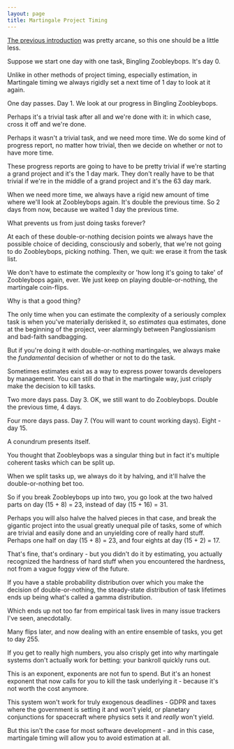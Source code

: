 ```yaml
---
layout: page
title: Martingale Project Timing
---
```


[The previous introduction](https://howonlee.github.io/2022/03/29/A-20Software-20Estimation-20Method-20Where-20Every-20Task-20Is-20Estimated-20At-20Infinite-20Time.html) was pretty arcane, so this one should be a little less.

Suppose we start one day with one task, Bingling Zoobleybops. It's day 0.

Unlike in other methods of project timing, especially estimation, in Martingale timing we always rigidly set a next time of 1 day to look at it again.

One day passes. Day 1. We look at our progress in Bingling Zoobleybops.

Perhaps it's a trivial task after all and we're done with it: in which case, cross it off and we're done.

Perhaps it wasn't a trivial task, and we need more time. We do some kind of progress report, no matter how trivial, then we decide on whether or not to have more time.

These progress reports are going to have to be pretty trivial if we're starting a grand project and it's the 1 day mark. They don't really have to be that trivial if we're in the middle of a grand project and it's the 63 day mark.

When we need more time, we always have a rigid new amount of time where we'll look at Zoobleybops again. It's double the previous time. So 2 days from now, because we waited 1 day the previous time.

What prevents us from just doing tasks forever?

At each of these double-or-nothing decision points we always have the possible choice of deciding, consciously and soberly, that we're not going to do Zoobleybops, picking nothing. Then, we quit: we erase it from the task list.

We don't have to estimate the complexity or 'how long it's going to take' of Zoobleybops again, ever. We just keep on playing double-or-nothing, the martingale coin-flips.

Why is that a good thing?

The only time when you can estimate the complexity of a seriously complex task is when you've materially derisked it, so _estimates_ qua estimates, done at the beginning of the project, veer alarmingly between Panglossianism and bad-faith sandbagging.

But if you're doing it with double-or-nothing martingales, we always make the _fundamental_ decision of whether or not to do the task.

Sometimes estimates exist as a way to express power towards developers by management. You can still do that in the martingale way, just crisply make the decision to kill tasks.

Two more days pass. Day 3. OK, we still want to do Zoobleybops. Double the previous time, 4 days.

Four more days pass. Day 7. (You will want to count working days). Eight - day 15.

A conundrum presents itself.

You thought that Zoobleybops was a singular thing but in fact it's multiple coherent tasks which can be split up.

When we split tasks up, we always do it by halving, and it'll halve the double-or-nothing bet too.

So if you break Zoobleybops up into two, you go look at the two halved parts on day (15 + 8) = 23, instead of day (15 + 16) = 31.

Perhaps you will also halve the halved pieces in that case, and break the gigantic project into the usual greatly unequal pile of tasks, some of which are trivial and easily done and an unyielding core of really hard stuff. Perhaps one half on day (15 + 8) = 23, and four eights at day (15 + 2) = 17.

That's fine, that's ordinary - but you didn't do it by estimating, you actually recognized the hardness of hard stuff when you encountered the hardness, not from a vague foggy view of the future.

If you have a stable probability distribution over which you make the decision of double-or-nothing, the steady-state distribution of task lifetimes ends up being what's called a gamma distribution.

Which ends up not too far from empirical task lives in many issue trackers I've seen, anecdotally.

Many flips later, and now dealing with an entire ensemble of tasks, you get to day 255.

If you get to really high numbers, you also crisply get into why martingale systems don't actually work for betting: your bankroll quickly runs out.

This is an exponent, exponents are not fun to spend. But it's an honest exponent that now calls for you to kill the task underlying it - because it's not worth the cost anymore.

This system won't work for truly exogenous deadlines - GDPR and taxes where the government is setting it and won't yield, or planetary conjunctions for spacecraft where physics sets it and _really_ won't yield.

But this isn't the case for most software development - and in this case, martingale timing will allow you to avoid estimation at all.
